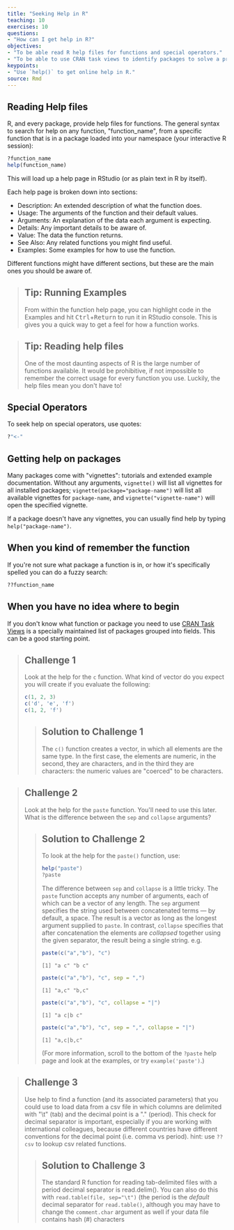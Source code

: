 ```yaml
---
title: "Seeking Help in R"
teaching: 10
exercises: 10
questions:
- "How can I get help in R?"
objectives:
- "To be able read R help files for functions and special operators."
- "To be able to use CRAN task views to identify packages to solve a problem."
keypoints:
- "Use `help()` to get online help in R."
source: Rmd
---
```




## Reading Help files

R, and every package, provide help files for functions. The general syntax to search for help on any
function, "function_name", from a specific function that is in a package loaded into your
namespace (your interactive R session):


```r
?function_name
help(function_name)
```

This will load up a help page in RStudio (or as plain text in R by itself).

Each help page is broken down into sections:

 - Description: An extended description of what the function does.
 - Usage: The arguments of the function and their default values.
 - Arguments: An explanation of the data each argument is expecting.
 - Details: Any important details to be aware of.
 - Value: The data the function returns.
 - See Also: Any related functions you might find useful.
 - Examples: Some examples for how to use the function.

Different functions might have different sections, but these are the main ones you should be aware of.

> ## Tip: Running Examples
>
> From within the function help page, you can highlight code in the 
> Examples and hit <kbd>Ctrl</kbd>+<kbd>Return</kbd> to run it in 
> RStudio console. This is gives you a quick way to get a feel for
> how a function works.

> ## Tip: Reading help files
>
> One of the most daunting aspects of R is the large number of functions
> available. It would be prohibitive, if not impossible to remember the
> correct usage for every function you use. Luckily, the help files
> mean you don't have to!


## Special Operators

To seek help on special operators, use quotes:


```r
?"<-"
```

## Getting help on packages

Many packages come with "vignettes": tutorials and extended example documentation.
Without any arguments, `vignette()` will list all vignettes for all installed packages;
`vignette(package="package-name")` will list all available vignettes for
`package-name`, and `vignette("vignette-name")` will open the specified vignette.

If a package doesn't have any vignettes, you can usually find help by typing
`help("package-name")`.

## When you kind of remember the function

If you're not sure what package a function is in, or how it's specifically spelled you can do a fuzzy search:


```r
??function_name
```

## When you have no idea where to begin

If you don't know what function or package you need to use
[CRAN Task Views](http://cran.at.r-project.org/web/views)
is a specially maintained list of packages grouped into
fields. This can be a good starting point.


> ## Challenge 1
>
> Look at the help for the `c` function. What kind of vector do you
> expect you will create if you evaluate the following:
> 
> ```r
> c(1, 2, 3)
> c('d', 'e', 'f')
> c(1, 2, 'f')
> ```
> > ## Solution to Challenge 1
> >
> > The `c()` function creates a vector, in which all elements are the
> > same type. In the first case, the elements are numeric, in the
> > second, they are characters, and in the third they are characters:
> > the numeric values are "coerced" to be characters.


> ## Challenge 2
>
> Look at the help for the `paste` function. You'll need to use this later.
> What is the difference between the `sep` and `collapse` arguments?
>
> > ## Solution to Challenge 2
> >
> > To look at the help for the `paste()` function, use:
> > 
> > ```r
> > help("paste")
> > ?paste
> > ```
> > The difference between `sep` and `collapse` is a little
> > tricky. The `paste` function accepts any number of arguments, each of which
> > can be a vector of any length. The `sep` argument specifies the string
> > used between concatenated terms — by default, a space. The result is a
> > vector as long as the longest argument supplied to `paste`. In contrast,
> > `collapse` specifies that after concatenation the elements are *collapsed*
> > together using the given separator, the result being a single string.
> > e.g. 
> > 
> > ```r
> > paste(c("a","b"), "c")
> > ```
> > 
> > ```
> > [1] "a c" "b c"
> > ```
> > 
> > ```r
> > paste(c("a","b"), "c", sep = ",")
> > ```
> > 
> > ```
> > [1] "a,c" "b,c"
> > ```
> > 
> > ```r
> > paste(c("a","b"), "c", collapse = "|")
> > ```
> > 
> > ```
> > [1] "a c|b c"
> > ```
> > 
> > ```r
> > paste(c("a","b"), "c", sep = ",", collapse = "|")
> > ```
> > 
> > ```
> > [1] "a,c|b,c"
> > ```
> > (For more information,
> > scroll to the bottom of the `?paste` help page and look at the
> > examples, or try `example('paste')`.)


> ## Challenge 3
> Use help to find a function (and its associated parameters) that you could
> use to load data from a csv file in which columns are delimited with "\t"
> (tab) and the decimal point is a "." (period). This check for decimal
> separator is important, especially if you are working with international
> colleagues, because different countries have different conventions for the
> decimal point (i.e. comma vs period).
> hint: use `??csv` to lookup csv related functions.
>
> > ## Solution to Challenge 3
> >
> >
> > The standard R function for reading tab-delimited files with a period
> > decimal separator is read.delim(). You can also do this with
> > `read.table(file, sep="\t")` (the period is the *default* decimal
> > separator for `read.table()`, although you may have to change
> > the `comment.char` argument as well if your data file contains
> > hash (#) characters

